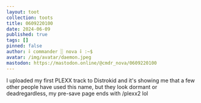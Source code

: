 ```yaml
---
layout: toot
collection: toots
title: 0609220100
date: 2024-06-09
published: true
tags: []
pinned: false
author: ⸸ commander ░ nova ⸸ :~$
avatar: /img/avatar/daemon.jpeg
mastodon: https://mastodon.online/@cmdr_nova/0609220100
---
```


I uploaded my first PLEXX track to Distrokid and it's showing me that a few other people have used this name, but they look dormant or deadregardless, my pre-save page ends with /plexx2 lol
